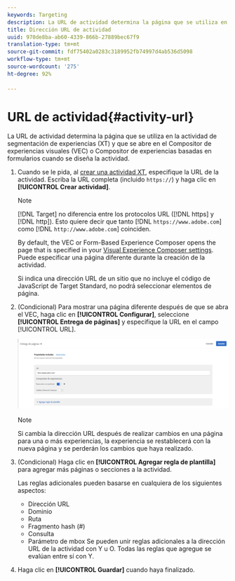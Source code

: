 ```yaml
---
keywords: Targeting
description: La URL de actividad determina la página que se utiliza en la actividad de segmentación de experiencias y que se abre en el Compositor de experiencias visuales (VEC) o Compositor de experiencias basadas en formularios de Adobe Target cuando se diseña la actividad.
title: Dirección URL de actividad
uuid: 970de8ba-ab60-4339-866b-27889bec67f9
translation-type: tm+mt
source-git-commit: fdf75402a0283c3189952fb74997d4ab536d5098
workflow-type: tm+mt
source-wordcount: '275'
ht-degree: 92%

---
```



# URL de actividad{#activity-url}

La URL de actividad determina la página que se utiliza en la actividad de segmentación de experiencias (XT) y que se abre en el Compositor de experiencias visuales (VEC) o Compositor de experiencias basadas en formularios cuando se diseña la actividad.

1. Cuando se le pida, al [crear una actividad XT](/help/c-activities/t-experience-target/t-xt-create/xt-create.md), especifique la URL de la actividad. Escriba la URL completa (incluido `https://`) y haga clic en **[!UICONTROL Crear actividad]**.

   >[!NOTE]
   >
   >[!DNL Target] no diferencia entre los protocolos URL ([!DNL https] y [!DNL http]). Esto quiere decir que tanto [!DNL `https://www.adobe.com`] como [!DNL `http://www.adobe.com`] coinciden.
   >
   >By default, the VEC or Form-Based Experience Composer opens the page that is specified in your [Visual Experience Composer settings](/help/administrating-target/visual-experience-composer-set-up.md). Puede especificar una página diferente durante la creación de la actividad.
   >
   >Si indica una dirección URL de un sitio que no incluye el código de JavaScript de Target Standard, no podrá seleccionar elementos de página.

1. (Condicional) Para mostrar una página diferente después de que se abra el VEC, haga clic en **[!UICONTROL Configurar]**, seleccione **[!UICONTROL Entrega de páginas]** y especifique la URL en el campo [!UICONTROL URL].

   ![Cuadro de diálogo Entrega de páginas](/help/c-activities/t-experience-target/t-xt-create/assets/url-config-new.png)

   >[!NOTE]
   >
   >Si cambia la dirección URL después de realizar cambios en una página para una o más experiencias, la experiencia se restablecerá con la nueva página y se perderán los cambios que haya realizado.

1. (Condicional) Haga clic en **[!UICONTROL Agregar regla de plantilla]** para agregar más páginas o secciones a la actividad.

   Las reglas adicionales pueden basarse en cualquiera de los siguientes aspectos:

   * Dirección URL
   * Dominio
   * Ruta
   * Fragmento hash (#)
   * Consulta
   * Parámetro de mbox
   Se pueden unir reglas adicionales a la dirección URL de la actividad con Y u O. Todas las reglas que agregue se evalúan entre sí con Y.

1. Haga clic en **[!UICONTROL Guardar]** cuando haya finalizado.